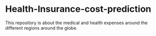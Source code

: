 # Health-Insurance-cost-prediction
This repository is about the medical and health expenses around the different regions around the globe.
